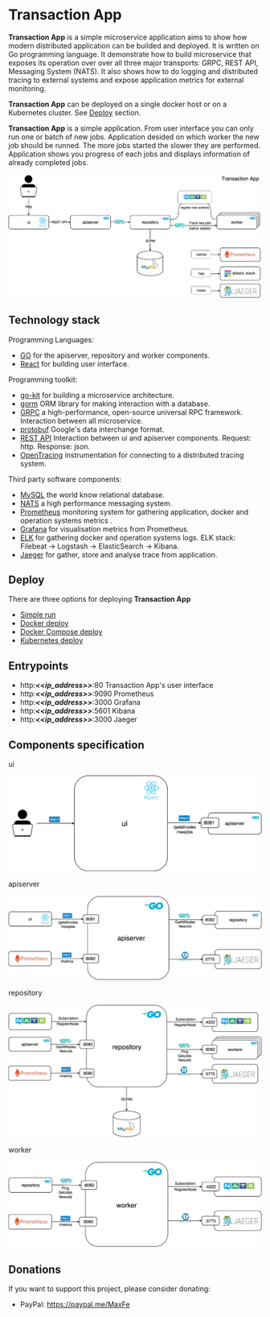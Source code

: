 # Transaction App
**Transaction App** is a simple microservice application aims to show how modern distributed application can be builded and deployed.
It is written on Go programming language. 
It demonstrate how to build microservice that exposes its operation over over all three major transports: GRPC, REST API, Messaging System (NATS). It also shows how to do logging and distributed tracing to external systems and expose application metrics for external monitoring. 

**Transaction App** can be deployed on a single docker host or on a Kubernetes cluster. See [Deploy](https://github.com/Maxfer4Maxfer/transactionApp#deploy) section.

**Transaction App** is a simple application. From user interface you can only run one or batch of new jobs. Application desided on which worker the new job should be runned. The more jobs started the slower they are performed. Application shows you progress of each jobs and displays information of already completed jobs. 

![Transaction App Overview Diagram](https://github.com/Maxfer4Maxfer/transactionApp/blob/master/docs/pics/Diagrams-Overview.jpg)

## Technology stack
Programming Languages:
* [GO](https://golang.org) for the apiserver, repository and worker components.
* [React](https://reactjs.org) for  building user interface.

Programming toolkit:
* [go-kit](https://gokit.io) for building a microservice architecture.
* [gorm](http://gorm.io) ORM library for making interaction with a database.
* [GRPC](https://grpc.io) a high-performance, open-source universal RPC framework. Interaction between all microservice. 
* [protobuf](https://github.com/golang/protobuf) Google's data interchange format.
* [REST API](https://en.wikipedia.org/wiki/Representational_state_transfer) Interaction between ui and apiserver components. Request: http. Response: json.
* [OpenTracing](https://opentracing.io) instrumentation for connecting to a distributed tracing system.

Third party software components:
* [MySQL](https://www.mysql.com) the world know relational database.
* [NATS](https://nats.io) a high performance messaging system.
* [Prometheus](https://prometheus.io) monitoring system for gathering application, docker and operation systems metrics .
* [Grafana](https://grafana.com) for visualisation metrics from Prometheus.
* [ELK](https://www.elastic.co/elk-stack) for gathering docker and operation systems logs. ELK stack: Filebeat -> Logstash -> ElasticSearch -> Kibana.
* [Jaeger](http://jaegertracing.io) for gather, store and analyse trace from application.

## Deploy
There are three options for deploying **Transaction App**
* [Simple run](https://github.com/Maxfer4Maxfer/transactionApp/blob/master/docs/simple-run.md)
* [Docker deploy](https://github.com/Maxfer4Maxfer/transactionApp/blob/master/docs/docker-deploy.md)
* [Docker Compose deploy](https://github.com/Maxfer4Maxfer/transactionApp/blob/master/docs/docker-compose-deploy.md)
* [Kubernetes deploy](https://github.com/Maxfer4Maxfer/transactionApp/blob/master/docs/kubernetes-deploy.md)

## Entrypoints
* http:__*<<ip_address>>*__:80 Transaction App's user interface
* http:__*<<ip_address>>*__:9090 Prometheus
* http:__*<<ip_address>>*__:3000 Grafana
* http:__*<<ip_address>>*__:5601 Kibana
* http:__*<<ip_address>>*__:3000 Jaeger

## Components specification
ui

![ui](https://github.com/Maxfer4Maxfer/transactionApp/blob/master/docs/pics/Diagrams-ui.jpg)

apiserver

![appserver](https://github.com/Maxfer4Maxfer/transactionApp/blob/master/docs/pics/Diagrams-apiserver.jpg)

repository

![repository](https://github.com/Maxfer4Maxfer/transactionApp/blob/master/docs/pics/Diagrams-repository.jpg)

worker

![worker](https://github.com/Maxfer4Maxfer/transactionApp/blob/master/docs/pics/Diagrams-worker.jpg)


## Donations
 If you want to support this project, please consider donating:
 * PayPal: https://paypal.me/MaxFe
